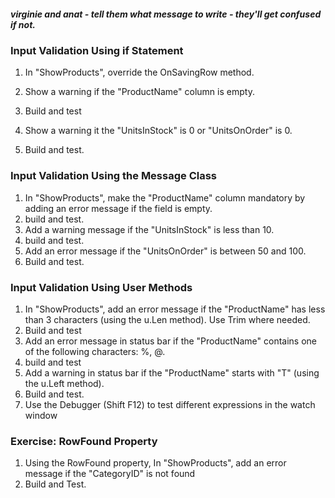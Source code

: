 ﻿
##### virginie and anat - tell them what message to write - they'll get confused if not.
### Input Validation Using if Statement

1.	In "ShowProducts", override the OnSavingRow method.
2.	Show a warning if the "ProductName" column is empty.
3.  Build and test
3.	Show a warning it the "UnitsInStock" is 0 or "UnitsOnOrder" is 0.

4.	Build and test.


### Input Validation Using the Message Class

1.	In "ShowProducts", make the "ProductName" column mandatory by adding an error message if the field is empty.
2. build and test.
2.	Add a warning message if the "UnitsInStock" is less than 10.
2. build and test.
3.	Add an error message if the "UnitsOnOrder" is between 50 and 100.
4.	Build and test. 

### Input Validation Using User Methods
1.	In "ShowProducts", add an error message if the "ProductName" has less than 3 characters (using the u.Len method). Use Trim where needed.
2. Build and test
2.	Add an error message in status bar if the "ProductName" contains one of the following characters: %, @.
2. build and test
3.	Add a warning in status bar if the "ProductName" starts with "T" (using the u.Left method).
4.	Build and test.
7.  Use the Debugger (Shift F12) to test different expressions in the watch window

### Exercise: RowFound Property
1.	Using the RowFound property, In "ShowProducts", add an error message if the "CategoryID" is not found
2.	Build and Test.

